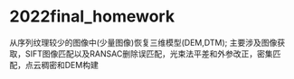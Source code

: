 # 2022final_homework
从序列纹理较少的图像中(少量图像)恢复三维模型(DEM,DTM); 主要涉及图像获取，SIFT图像匹配以及RANSAC删除误匹配，光束法平差和外参改正，密集匹配，点云稠密和DEM构建
